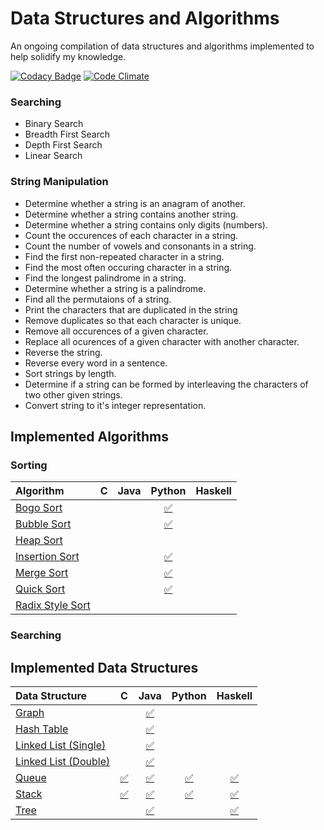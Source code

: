 # Data Structures and Algorithms
An ongoing compilation of data structures and algorithms implemented to help solidify my knowledge.

[![Codacy Badge](https://api.codacy.com/project/badge/Grade/edc9d4a8c8554dc0a708a99ff4e7e9f8)](https://www.codacy.com/app/jmsweg/data-structures-and-algorithms?utm_source=github.com&amp;utm_medium=referral&amp;utm_content=jmsweg/data-structures-and-algorithms&amp;utm_campaign=Badge_Grade)
[![Code Climate](https://codeclimate.com/github/jmsweg/data-structures-and-algorithms.png)](https://codeclimate.com/github/jmsweg/data-structures-and-algorithms)

### Searching
* Binary Search
* Breadth First Search
* Depth First Search
* Linear Search

### String Manipulation
* Determine whether a string is an anagram of another.
* Determine whether a string contains another string.
* Determine whether a string contains only digits (numbers).
* Count the occurences of each character in a string.
* Count the number of vowels and consonants in a string.
* Find the first non-repeated character in a string.
* Find the most often occuring character in a string.
* Find the longest palindrome in a string.
* Determine whether a string is a palindrome.
* Find all the permutaions of a string.
* Print the characters that are duplicated in the string
* Remove duplicates so that each character is unique.
* Remove all occurences of a given character.
* Replace all ocurences of a given character with another character.
* Reverse the string.
* Reverse every word in a sentence.
* Sort strings by length.
* Determine if a string can be formed by interleaving the characters of two
  other given strings.
* Convert string to it's integer representation.

## Implemented Algorithms

### Sorting
| Algorithm | C | Java | Python | Haskell
|:---------------------------------------------------------------|:------------------------------------------------------------------------------:|:----------------:|:----------------:|:-----------------:|
| [Bogo Sort](https://en.wikipedia.org/wiki/Bogosort)            |  |  | [:white_check_mark:](algorithms/sorting/bogo-sort/BogoSort.py)           |  |
| [Bubble Sort](https://en.wikipedia.org/wiki/Bubble_sort)       |  |  | [:white_check_mark:](algorithms/sorting/bubble-sort/BubbleSort.py)       |  |
| [Heap Sort](https://en.wikipedia.org/wiki/Heapsort)            |  |  |                                                                          |  |
| [Insertion Sort](https://en.wikipedia.org/wiki/Insertion_sort) |  |  | [:white_check_mark:](algorithms/sorting/insertion-sort/InsertionSort.py) |  |
| [Merge Sort](https://en.wikipedia.org/wiki/Merge_sort)         |  |  | [:white_check_mark:](algorithms/sorting/merge-sort/MergeSort.py)         |  |
| [Quick Sort](https://en.wikipedia.org/wiki/Quicksort)          |  |  | [:white_check_mark:](algorithms/sorting/quick-sort/QuickSort.py)         |  |
| [Radix Style Sort](https://en.wikipedia.org/wiki/Radix_sort)   |  |  |                                                                          |  |

### Searching

## Implemented Data Structures
| Data Structure | C | Java | Python | Haskell
|:---------------------------------------------------------------------------------------|:-----------------------------------------------------:|:-----------------------------------------------------------------------:|:-----------------------------------------------------------:|:------------------------------------------------------------:|
| [Graph](https://en.wikipedia.org/wiki/Graph_(abstract_data_type))                      |                                                       | [:white_check_mark:](data-structures/graph/java/Graph.java)             |                                                             |                                                              |  
| [Hash Table](https://en.wikipedia.org/wiki/Hash_table)                                 |                                                       | [:white_check_mark:](data-structures/hash-table/java/HashMap.java)      |                                                             |                                                              |
| [Linked List (Single)](https://en.wikipedia.org/wiki/Linked_list)                      |                                                       | [:white_check_mark:](data-structures/linked-list/java/SLinkedList.java) |                                                             |                                                              |
| [Linked List (Double)](https://en.wikipedia.org/wiki/Linked_list#Doubly_linked_list)   |                                                       | [:white_check_mark:](data-structures/linked-list/java/DLinkedList.java) |                                                             |                                                              |
| [Queue](https://en.wikipedia.org/wiki/Queue_(abstract_data_type))                      | [:white_check_mark:](data-structures/queue/c/Queue.c) | [:white_check_mark:](data-structures/queue/java/Queue.java)             | [:white_check_mark:](data-structures/queue/python/Queue.py) | [:white_check_mark:](data-structures/queue/haskell/Queue.hs) |
| [Stack](https://en.wikipedia.org/wiki/Stack_(abstract_data_type))                      | [:white_check_mark:](data-structures/stack/c/Stack.c) | [:white_check_mark:](data-structures/stack/java/Stack.java)             | [:white_check_mark:](data-structures/stack/python/Stack.py) | [:white_check_mark:](data-structures/stack/haskell/Stack.hs) |
| [Tree](https://en.wikipedia.org/wiki/Tree_(data_structure))                            |                                                       | [:white_check_mark:](data-structures/tree/java/Tree.java)               |                                                             | [:white_check_mark:](data-structures/tree/haskell/Tree.hs)   |

